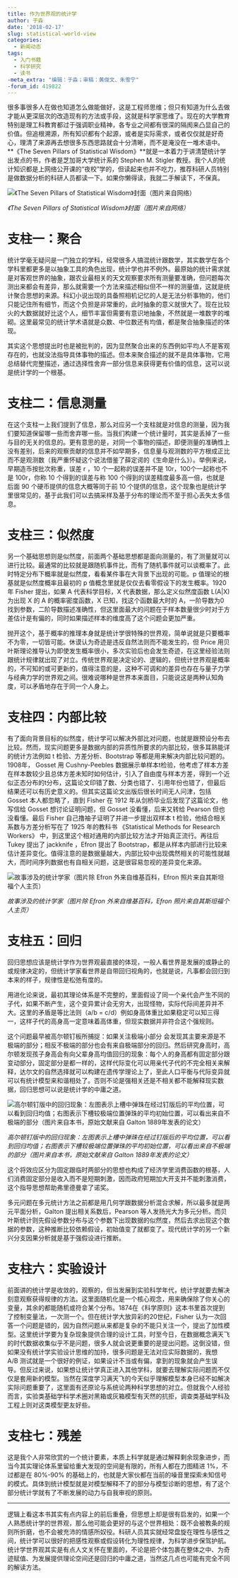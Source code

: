 ```yaml
---
title: 作为世界观的统计学
author: 于淼
date: '2018-02-17'
slug: statistical-world-view
categories:
  - 新闻动态
tags:
  - 入门书籍
  - 科学研究
  - 读书
-meta_extra: "编辑：于淼；审稿：黄俊文、朱雪宁"
-forum_id: 419822
---
```


很多事很多人在做也知道怎么做能做好，这是工程师思维；但只有知道为什么去做才能从更深层次的改造现有的方法或手段，这就是科学家思维了。现在的大学教育特别是理工科教育都过于强调职业精神，各专业之间都有很深的隔阂来凸显自己的价值。但追根溯源，所有知识都有个起源，或者是实际需求，或者仅仅就是好奇心，理清了来源再去想很多东西思路就会十分清晰，而不是淹没在一堆术语中。**《The Seven Pillars of Statistical Wisdom》**就是一本着力于讲清楚统计学出发点的书，作者是芝加哥大学统计系的 Stephen M. Stigler 教授。我个人的统计知识都是上网络公开课的“夜校”学的，但读起来也并不吃力，推荐科研人员特别是做数据分析的科研人员都读一下。如果你懒得读，我就二手解读下，不保真。

![《The Seven Pillars of Statistical Wisdom》封面（图片来自网络）](https://yufree.cn/images/tspsw.jpg)

*《The Seven Pillars of Statistical Wisdom》封面（图片来自网络）*

# 支柱一：聚合

统计学毫无疑问是一门独立的学科，经常很多人搞混统计跟数学，其实数学在各个学科里都更多是以抽象工具的角色出现，统计学也并不例外。最原始的统计需求就是对客观世界的抽象，跟农业最相关的天文观察要求所有测量要准确，但问题每次测出来都会有差异，那么就需要一个方法来描述相似但不一样的测量值，这就是统计聚合思想的来源。科幻小说出现的具备照相机记忆的人是无法分析事物的，他们只能记住所有细节，而这个负担是非常重的，此时抽象的意义就很大了。现在比较火的大数据就好比这个人，细节丰富但需要有意识地抽象，不然就是一堆数字的堆砌。这里最常见的统计学术语就是众数、中位数还有均值，都是聚合抽象描述的体现。

其实这个思想提出时也是被批判的，因为显然聚合出来的东西例如平均人不是客观存在的，也就没法指导具体事物的描述。但本来聚合描述的就不是具体事物，它用总结替代完整描述，通过选择性舍弃一部分信息来获得更有价值的信息，这可以说是统计学的一个根基。

# 支柱二：信息测量

在这个支柱一上我们提到了信息，那么对应另一个支柱就是对信息的测量，因为我们要知道保留哪一些而舍弃哪一些。当我们构建一个统计量时，其实是丢掉了一些与目的无关的信息的。更有意思的是，对同一个事物的描述，即便测量的准确性上没有差别，后来的观察贡献的信息并不如早期多，信息量与观测数的平方根成正比而不是观测数（我严重怀疑这个说法借鉴了薛定谔的《生命是什么》）。举例来说，早期造币按批次称重，误差 r ，10 个一起称的误差并不是 10r，100个一起称也不是 100r，你称 10 个得到的误差与称 100 个得到的误差精度最多高一倍，也就是后面 90 个硬币提供的信息大概等同于前 10 个提供的信息，这个现象也是统计学里很常见的，基于此我们可以去搞采样及基于分布的理论而不至于担心丢失太多信息。

# 支柱三：似然度

另一个基础思想则是似然度，前面两个基础思想都是面向测量的，有了测量就可以进行比较。最通常的比较就是跟随机事件比，而有了随机事件就可以谈概率了。此时特定分布下概率就是似然度，看看某件事在大背景下出现的可能。p 值理论的根基就是似然度概率且最初的 p 值概念里就是仅仅去看零假设下的发生概率。1920 年 Fisher 提出，如果 A 代表科学目标，X 代表数据，那么定义似然度函数 L(A|X) 为出现 X 的 A 的概率密度函数，X 已知，找这个函数最大时的 A，一阶导数为0找到参数，二阶导数描述准确性，但这里面最大的问题在于样本数量很少时对于方差估计是有偏的，同时如果描述样本的维度高了这个问题会更加严重。

抛开这个，基于概率的推理本身就是统计学很特殊的世界观，简单说就是只要概率不为零，一切皆可能。休谟认为奇迹是违反自然法则而不能发生的，但 Price 用贝叶斯理论推导认为即使发生概率很小，多次实验后也会发生奇迹，在这里经验法则跟统计规律就出现了对立。传统世界观是决定论的、逻辑的，但统计世界观是概率的，不可知的或可更新的，值得注意的是，这种不可调和的差异也存在与量子力学与经典力学的世界观之间。很难说哪种是世界本来面目，只能说这是两种认知角度，可以矛盾地存在于同一个人身上。

# 支柱四：内部比较

有了面向背景目标的似然度，统计学可以解决外部比对问题，也就是跟预设分布去比较。然而，现实问题更多是数据内部的异质性所要求的内部比较，很多耳熟能详的统计方法例如 t 检验、方差分析、Bootstrap 等都是用来解决内部比较问题的。1908年， Gosset 用 Cushny-Peebles 数据展示单样本t检验，他考虑了样本方差在样本数较少且总体方差未知时如何估计，引入了自由度与样本方差，得到一个近似正态分布的t分布，这篇论文印错了数、分类也错了、引用年份也错了，但最后结果还可以有历史意义的。但其实这篇论文出版后很长时间无人问津，包括 Gosset 本人都忽略了，直到 Fisher 在 1912 年从剑桥毕业后发现了这篇论文，他写信给 Gosset 想讨论证明问题，但 Gosset 没看懂，后来又转给 Pearson 但也没看懂。最后 Fisher 自己撸袖子证明了并进一步提出双样本 t 检验，他结合相关系数与方差分析写在了 1925 年的教科书 《Statistical Methods for Research Workers》 中，到这里这个相对通用的内部比较方法才开始真正流行。再往后 Tukey 提出了 jackknife ，Efron 提出了 Bootstrap，都是从样本内部进行比较来估计差异变化。值得注意的是数据量越大，内部比较中出现偶然相关的可能性就越大，而时间序列数据也有自相关问题，这是很容易忽视的差异变化来源。

![故事涉及的统计学家（图片除 Efron 外来自维基百科，Efron 照片来自其斯坦福个人主页）](https://yufree.cn/images/innercomparision.png)

*故事涉及的统计学家（图片除 Efron 外来自维基百科，Efron 照片来自其斯坦福个人主页）*

# 支柱五：回归

回归思想应该是统计学作为世界观最直接的体现，一般人看世界是发展的或静止的或规律决定的，但统计学家看世界是自带回归视角的，也就是说，凡事都会回归到本来的样子，规律性是松弛有度的。

用进化论来说，最初其理论体系是不完整的，里面假设了同一个亲代会产生不同的子代，如果不断产生，这个变异累计会无穷大，出现怪物，实际代际间差异并不大。这里的矛盾是等比法则（a/b = c/d）例如身高体重比如果稳定可以知三得一，这样子代的高身高一定意味着高体重，但现实数据并非符合这个强规则。

这个问题最早被高尔顿钉板所捕捉：如果关注极端小部分 会发现其主要来源是不极端的部分；相反不极端的部分也会有来自极端部分的回归。然后研究身高时，高尔顿发现孩子身高会有向父辈身高均值回归的现象：每个人的身高都有固定部分跟变动部分，固定部分是都一样的，这样代际变化可以用亲代子代的不完全相关来解释，达尔文的自然选择就可以构建在遗传学理论上了，至此人口平衡与代际变异就可以有统计模型来和谐相处了。否则不论是强相关还是不相关都不能解释现实数据，回归思想可以说是统计学的中庸之道。

![高尔顿钉版中的回归现象：左图表示上槽中弹珠在经过钉版后的平均位置，可以看到回归均值；右图表示下槽较极端位置弹珠的平均初始位置，可以看出来自不极端的部分（图片来自本书，原始文献来自 Galton 1889年发表的论文）](https://yufree.cn/images/galtonboard.png)

*高尔顿钉版中的回归现象：左图表示上槽中弹珠在经过钉版后的平均位置，可以看到回归均值；右图表示下槽较极端位置弹珠的平均初始位置，可以看出来自不极端的部分（图片来自本书，原始文献来自 Galton 1889年发表的论文）*

这个将效应区分为固定跟临时两部分的思想也构成了经济学里消费函数的根基，人们消费固定部分是收入而不是短期刺激，因而政府短期加大开支并不能刺激消费，这个指导思想帮助弗里德曼拿了诺奖。

多元问题在多元统计方法之前都是用几何学跟数据分析混合求解，所以最多就是两元平面分析，Galton 提出相关系数后，Pearson 等人发扬光大为多元分析。而贝叶斯统计则先假设参数分布与这个参数下出现数据的似然度，然后去求出现这个数据的参数，这种推断比较依赖假设，初始值变了就都变了。现代统计学的另一个新兴分支因果分析就是基于强假设进行推断。

# 支柱六：实验设计

前面讲的统计学是收敛的，观察的，但当发展到实验科学年代，统计学就要去解决刻意观察获得规律的方法。这里面随机化是一个核心观念，用来确保除了你关心的变量，其余的都能随机或符合某个分布。1874在《科学原则》这本书里首次提到了控制变量法，一次测一个。但在统计学大放异彩的20世纪，Fisher 认为一次回答一个问题是错的，因为自然问题从来都是复杂的不能只关注一个，提出了加性模型。这里统计学要为复杂现象提供合理的设计工具，时至今日，在数据概念满天飞的时代数据收集似乎不是问题，很多人就会说更重要的是提出问题。这倒没错，但如果没有统计学实验设计思维的加持，很多问题是无法对应实际数据的，我想 A/B 测试就是一个很好的例证，如果设计不当或有偏，拿到的现象就会产生误导。但反过来说，如果想让统计学真正进入其他学科，就要去理解实际问题而不仅仅是套用新的模型。当然在深度学习满天飞的今天似乎理解模型本身已经不如解决实际问题重要了，这里面有还原论与系统论两种科学思想的对立。但就我个人经验而言，实验类基础学科学术圈对黑箱或灰箱模型有天然的抗拒，调查类基础学科及工程上则对这类模型更友好些。

# 支柱七：残差

这是我个人非常欣赏的一个统计要素，本质上科学就是通过解释剩余现象进步，而当今其实理论体系里留给重大发现的空间是有限的，所有人都在力图精进 1%，不过都是在 80%-90% 的基础上的，也就是大家伙都在当前的噪音里探索未知信号的模式。具体到统计模型就是对模型解释不了的部分与模型诊断的思想，有了这个部分统计学就有了不断发展的动力与自我审视的原则。

-----

逻辑上看这本书其实有点内容上的前后重叠，但思想上却是很有启发的，如果一个人熟悉统计学的世界观，那么他可能会更好的与这个世界相处：既不会被教条的规则所折磨，也不会被充沛的情感所奴役。科研人员其实就经常盘旋在理性与感性之间，统计学可以很好的把感性观察或假设转化为理性规律，为科学进步保驾护航。统计学世界观其实是有点人文关怀在里面的，不论是把个体包裹在整体之中、为奇迹赋值、为发展提供理论空间还是回归的中庸之道，当然这几点也可能有完全不同的解读方法。
